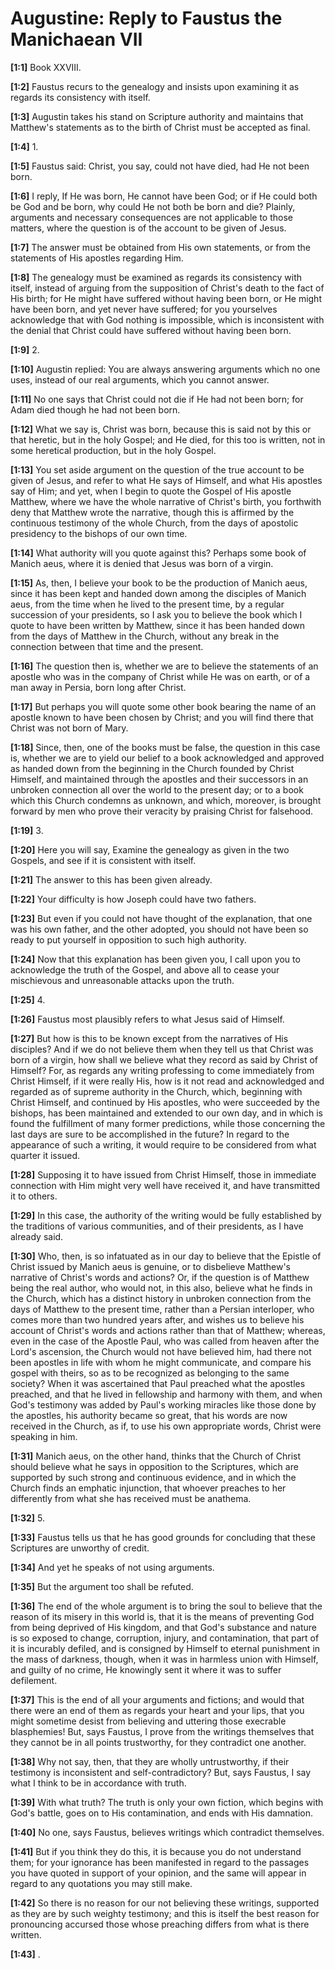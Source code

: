 # Augustine: Reply to Faustus the Manichaean VII

**[1:1]** Book XXVIII.

**[1:2]** Faustus recurs to the genealogy and insists upon examining it as regards its consistency with itself.

**[1:3]** Augustin takes his stand on Scripture authority and maintains that Matthew's statements as to the birth of Christ must be accepted as final.

**[1:4]** 1.

**[1:5]** Faustus said: Christ, you say, could not have died, had He not been born.

**[1:6]** I reply, If He was born, He cannot have been God; or if He could both be God and be born, why could He not both be born and die? Plainly, arguments and necessary consequences are not applicable to those matters, where the question is of the account to be given of Jesus.

**[1:7]** The answer must be obtained from His own statements, or from the statements of His apostles regarding Him.

**[1:8]** The genealogy must be examined as regards its consistency with itself, instead of arguing from the supposition of Christ's death to the fact of His birth; for He might have suffered without having been born, or He might have been born, and yet never have suffered; for you yourselves acknowledge that with God nothing is impossible, which is inconsistent with the denial that Christ could have suffered without having been born.

**[1:9]** 2.

**[1:10]** Augustin replied: You are always answering arguments which no one uses, instead of our real arguments, which you cannot answer.

**[1:11]** No one says that Christ could not die if He had not been born; for Adam died though he had not been born.

**[1:12]** What we say is, Christ was born, because this is said not by this or that heretic, but in the holy Gospel; and He died, for this too is written, not in some heretical production, but in the holy Gospel.

**[1:13]** You set aside argument on the question of the true account to be given of Jesus, and refer to what He says of Himself, and what His apostles say of Him; and yet, when I begin to quote the Gospel of His apostle Matthew, where we have the whole narrative of Christ's birth, you forthwith deny that Matthew wrote the narrative, though this is affirmed by the continuous testimony of the whole Church, from the days of apostolic presidency to the bishops of our own time.

**[1:14]** What authority will you quote against this? Perhaps some book of Manich aeus, where it is denied that Jesus was born of a virgin.

**[1:15]** As, then, I believe your book to be the production of Manich aeus, since it has been kept and handed down among the disciples of Manich aeus, from the time when he lived to the present time, by a regular succession of your presidents, so I ask you to believe the book which I quote to have been written by Matthew, since it has been handed down from the days of Matthew in the Church, without any break in the connection between that time and the present.

**[1:16]** The question then is, whether we are to believe the statements of an apostle who was in the company of Christ while He was on earth, or of a man away in Persia, born long after Christ.

**[1:17]** But perhaps you will quote some other book bearing the name of an apostle known to have been chosen by Christ; and you will find there that Christ was not born of Mary.

**[1:18]** Since, then, one of the books must be false, the question in this case is, whether we are to yield our belief to a book acknowledged and approved as handed down from the beginning in the Church founded by Christ Himself, and maintained through the apostles and their successors in an unbroken connection all over the world to the present day; or to a book which this Church condemns as unknown, and which, moreover, is brought forward by men who prove their veracity by praising Christ for falsehood.

**[1:19]** 3.

**[1:20]** Here you will say, Examine the genealogy as given in the two Gospels, and see if it is consistent with itself.

**[1:21]** The answer to this has been given already.

**[1:22]** Your difficulty is how Joseph could have two fathers.

**[1:23]** But even if you could not have thought of the explanation, that one was his own father, and the other adopted, you should not have been so ready to put yourself in opposition to such high authority.

**[1:24]** Now that this explanation has been given you, I call upon you to acknowledge the truth of the Gospel, and above all to cease your mischievous and unreasonable attacks upon the truth.

**[1:25]** 4.

**[1:26]** Faustus most plausibly refers to what Jesus said of Himself.

**[1:27]** But how is this to be known except from the narratives of His disciples? And if we do not believe them when they tell us that Christ was born of a virgin, how shall we believe what they record as said by Christ of Himself? For, as regards any writing professing to come immediately from Christ Himself, if it were really His, how is it not read and acknowledged and regarded as of supreme authority in the Church, which, beginning with Christ Himself, and continued by His apostles, who were succeeded by the bishops, has been maintained and extended to our own day, and in which is found the fulfillment of many former predictions, while those concerning the last days are sure to be accomplished in the future? In regard to the appearance of such a writing, it would require to be considered from what quarter it issued.

**[1:28]** Supposing it to have issued from Christ Himself, those in immediate connection with Him might very well have received it, and have transmitted it to others.

**[1:29]** In this case, the authority of the writing would be fully established by the traditions of various communities, and of their presidents, as I have already said.

**[1:30]** Who, then, is so infatuated as in our day to believe that the Epistle of Christ issued by Manich aeus is genuine, or to disbelieve Matthew's narrative of Christ's words and actions? Or, if the question is of Matthew being the real author, who would not, in this also, believe what he finds in the Church, which has a distinct history in unbroken connection from the days of Matthew to the present time, rather than a Persian interloper, who comes more than two hundred years after, and wishes us to believe his account of Christ's words and actions rather than that of Matthew; whereas, even in the case of the Apostle Paul, who was called from heaven after the Lord's ascension, the Church would not have believed him, had there not been apostles in life with whom he might communicate, and compare his gospel with theirs, so as to be recognized as belonging to the same society? When it was ascertained that Paul preached what the apostles preached, and that he lived in fellowship and harmony with them, and when God's testimony was added by Paul's working miracles like those done by the apostles, his authority became so great, that his words are now received in the Church, as if, to use his own appropriate words, Christ were speaking in him.

**[1:31]** Manich aeus, on the other hand, thinks that the Church of Christ should believe what he says in opposition to the Scriptures, which are supported by such strong and continuous evidence, and in which the Church finds an emphatic injunction, that whoever preaches to her differently from what she has received must be anathema.

**[1:32]** 5.

**[1:33]** Faustus tells us that he has good grounds for concluding that these Scriptures are unworthy of credit.

**[1:34]** And yet he speaks of not using arguments.

**[1:35]** But the argument too shall be refuted.

**[1:36]** The end of the whole argument is to bring the soul to believe that the reason of its misery in this world is, that it is the means of preventing God from being deprived of His kingdom, and that God's substance and nature is so exposed to change, corruption, injury, and contamination, that part of it is incurably defiled, and is consigned by Himself to eternal punishment in the mass of darkness, though, when it was in harmless union with Himself, and guilty of no crime, He knowingly sent it where it was to suffer defilement.

**[1:37]** This is the end of all your arguments and fictions; and would that there were an end of them as regards your heart and your lips, that you might sometime desist from believing and uttering those execrable blasphemies! But, says Faustus, I prove from the writings themselves that they cannot be in all points trustworthy, for they contradict one another.

**[1:38]** Why not say, then, that they are wholly untrustworthy, if their testimony is inconsistent and self-contradictory? But, says Faustus, I say what I think to be in accordance with truth.

**[1:39]** With what truth? The truth is only your own fiction, which begins with God's battle, goes on to His contamination, and ends with His damnation.

**[1:40]** No one, says Faustus, believes writings which contradict themselves.

**[1:41]** But if you think they do this, it is because you do not understand them; for your ignorance has been manifested in regard to the passages you have quoted in support of your opinion, and the same will appear in regard to any quotations you may still make.

**[1:42]** So there is no reason for our not believing these writings, supported as they are by such weighty testimony; and this is itself the best reason for pronouncing accursed those whose preaching differs from what is there written.

**[1:43]** .


